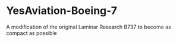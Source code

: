# YesAviation-Boeing-7
A modification of the original Laminar Research B737 to become as compact as possible
